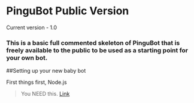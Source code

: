 # PinguBot Public Version
Current version - 1.0

### This is a basic full commented skeleton of PinguBot that is freely available to the public to be used as a starting point for your own bot.


##Setting up your new baby bot

First things first, Node.js
>You NEED this. [Link](https://nodejs.org/en/)
